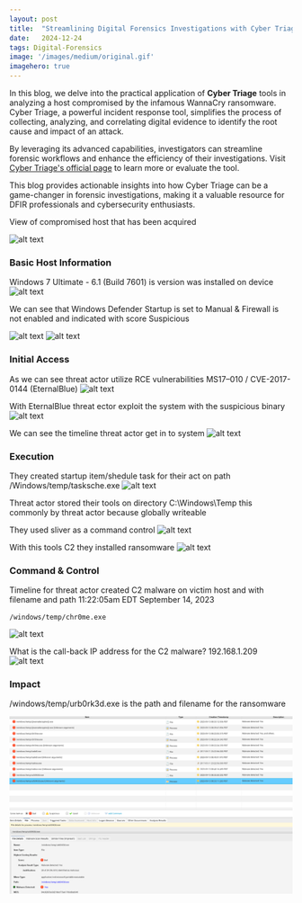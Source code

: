 ```yaml
---
layout:	post
title:	"Streamlining Digital Forensics Investigations with Cyber Triage"
date:	2024-12-24
tags: Digital-Forensics
image: '/images/medium/original.gif'
imagehero: true
---
```


In this blog, we delve into the practical application of <b>Cyber Triage</b> tools in analyzing a host compromised by the infamous WannaCry ransomware. Cyber Triage, a powerful incident response tool, simplifies the process of collecting, analyzing, and correlating digital evidence to identify the root cause and impact of an attack.

By leveraging its advanced capabilities, investigators can streamline forensic workflows and enhance the efficiency of their investigations. Visit [Cyber Triage's official page](https://www.cybertriage.com/) to learn more or evaluate the tool.

This blog provides actionable insights into how Cyber Triage can be a game-changer in forensic investigations, making it a valuable resource for DFIR professionals and cybersecurity enthusiasts.

View of compromised host that has been acquired

![alt text](image-3.png)

### Basic Host Information

Windows 7 Ultimate - 6.1 (Build 7601) is version was installed on device
![alt text](image-4.png)

We can see that Windows Defender Startup is set to Manual & Firewall is not enabled and indicated with score Suspicious 

![alt text](image-5.png)
![alt text](image-6.png)

### Initial Access

As we can see threat actor utilize RCE vulnerabilities MS17–010 / CVE-2017-0144 (EternalBlue)
![alt text](image-7.png)

With EternalBlue threat ector exploit the system with the suspicious binary
![alt text](image-8.png)

We can see the timeline threat actor get in to system
![alt text](image-9.png)

### Execution

They created startup item/shedule task for their act on path
/Windows/temp/tasksche.exe
![alt text](image-15.png)

Threat actor stored their tools on directory C:\Windows\Temp this commonly by threat actor because globally writeable

They used sliver as a command control
![alt text](image-10.png)

With this tools C2 they installed ransomware
![alt text](image-11.png)

### Command & Control

Timeline for threat actor created C2 malware on victim host and with filename and path 11:22:05am EDT September 14, 2023

```
/windows/temp/chr0me.exe
```

![alt text](image-12.png)

What is the call-back IP address for the C2 malware?
192.168.1.209
![alt text](image-13.png)

### Impact

/windows/temp/urb0rk3d.exe  is the path and filename for the ransomware

![alt text](/images/impacted-host.png)


